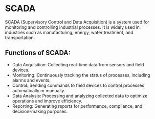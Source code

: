 # SCADA
SCADA (Supervisory Control and Data Acquisition) is a system used for monitoring and controlling industrial processes. It is widely used in industries such as manufacturing, energy, water treatment, and transportation.

## Functions of SCADA:
- Data Acquisition: Collecting real-time data from sensors and field devices.</br>
- Monitoring: Continuously tracking the status of processes, including alarms and events.</br>
- Control: Sending commands to field devices to control processes automatically or manually.</br>
- Data Analysis: Processing and analyzing collected data to optimize operations and improve efficiency.</br>
- Reporting: Generating reports for performance, compliance, and decision-making purposes.</br>
